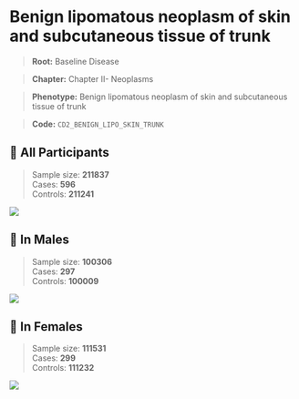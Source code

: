 # Benign lipomatous neoplasm of skin and subcutaneous tissue of trunk

> **Root:** Baseline Disease  

> **Chapter:** Chapter II- Neoplasms  

> **Phenotype:** Benign lipomatous neoplasm of skin and subcutaneous tissue of trunk  

> **Code:** `CD2_BENIGN_LIPO_SKIN_TRUNK`

## 🧪 All Participants  
> Sample size: **211837**  
> Cases: **596**  
> Controls: **211241**
<img src="/Disease/Figures/ALL/Incidence/CD2_BENIGN_LIPO_SKIN_TRUNK.png"/>
<CsvTable src="/public/Disease/Data/ALL/Incidence/COX_CD2_BENIGN_LIPO_SKIN_TRUNK.csv" label="🔍 View full results" />

## 👨 In Males  
> Sample size: **100306**  
> Cases: **297**  
> Controls: **100009**
<img src="/Disease/Figures/Male/Incidence/CD2_BENIGN_LIPO_SKIN_TRUNK.png"/>
<CsvTable src="/public/Disease/Data/Male/Incidence/COX_CD2_BENIGN_LIPO_SKIN_TRUNK.csv" label="🔍 View full results" />

## 👩 In Females  
> Sample size: **111531**  
> Cases: **299**  
> Controls: **111232**
<img src="/Disease/Figures/Female/Incidence/CD2_BENIGN_LIPO_SKIN_TRUNK.png"/>
<CsvTable src="/public/Disease/Data/Female/Incidence/COX_CD2_BENIGN_LIPO_SKIN_TRUNK.csv" label="🔍 View full results" />
